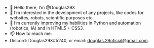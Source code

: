- 👋 Hello there, I’m @Douglas29X
- 👀 I’m interested in the development of any projects, like codes for websites, robots, scientific purposes etc.
- 🌱 I’m currently improving my habilities in Python and automation (robotics, IA) and in HTML5 + CSS3.
- 📫 How to reach me: 
- Discord: Douglas29X#5240, or email: douglas.29oficial@gmail.com.

<!---
Douglas29X/Douglas29X is a ✨ special ✨ repository because its `README.md` (this file) appears on your GitHub profile.
You can click the Preview link to take a look at your changes.
--->
